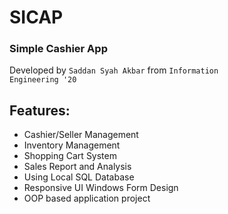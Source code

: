# SICAP
### Simple Cashier App
Developed by <code>Saddan Syah Akbar</code> from <code>Information Engineering '20</code> 

 ## Features:
 - Cashier/Seller Management
 - Inventory Management
 - Shopping Cart System
 - Sales Report and Analysis
 - Using Local SQL Database
 - Responsive UI Windows Form Design
 - OOP based application project




